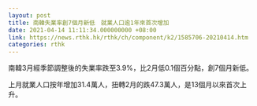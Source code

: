 ```yaml
---
layout: post
title: 南韓失業率創7個月新低　就業人口逾1年來首次增加
date: 2021-04-14 11:11:34.000000000 +08:00
link: https://news.rthk.hk/rthk/ch/component/k2/1585706-20210414.htm
categories: rthk
---
```


南韓3月經季節調整後的失業率跌至3.9%，比2月低0.1個百分點，創7個月新低。

上月就業人口按年增加31.4萬人，扭轉2月的跌47.3萬人，是13個月以來首次上升。
